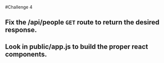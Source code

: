 #Challenge 4

## Fix the /api/people `GET` route to return the desired response.

## Look in public/app.js to build the proper react components.
